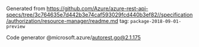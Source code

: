 Generated from https://github.com/Azure/azure-rest-api-specs/tree/3c764635e7d442b3e74caf593029fcd440b3ef82//specification/authorization/resource-manager/readme.md tag: `package-2018-09-01-preview`

Code generator @microsoft.azure/autorest.go@2.1.175


